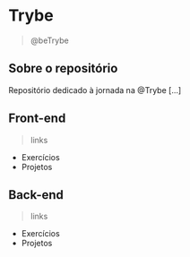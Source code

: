 # Trybe
> @beTrybe

## Sobre o repositório
Repositório dedicado à jornada na @Trybe [...]

## Front-end
> links
- Exercícios
- Projetos

## Back-end
> links
- Exercícios
- Projetos

